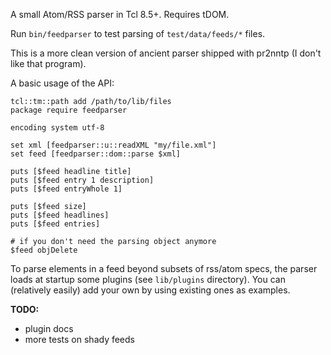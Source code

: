 A small Atom/RSS parser in Tcl 8.5+. Requires tDOM.

Run `bin/feedparser` to test parsing of `test/data/feeds/*` files.

This is a more clean version of ancient parser shipped with pr2nntp (I
don't like that program).

A basic usage of the API:

	tcl::tm::path add /path/to/lib/files
	package require feedparser
	
	encoding system utf-8

	set xml [feedparser::u::readXML "my/file.xml"]
	set feed [feedparser::dom::parse $xml]

	puts [$feed headline title]
	puts [$feed entry 1 description]
	puts [$feed entryWhole 1]

	puts [$feed size]
	puts [$feed headlines]
	puts [$feed entries]

	# if you don't need the parsing object anymore
	$feed objDelete

To parse elements in a feed beyond subsets of rss/atom specs, the parser
loads at startup some plugins (see `lib/plugins` directory). You can
(relatively easily) add your own by using existing ones as examples.

__TODO:__

* plugin docs
* more tests on shady feeds
